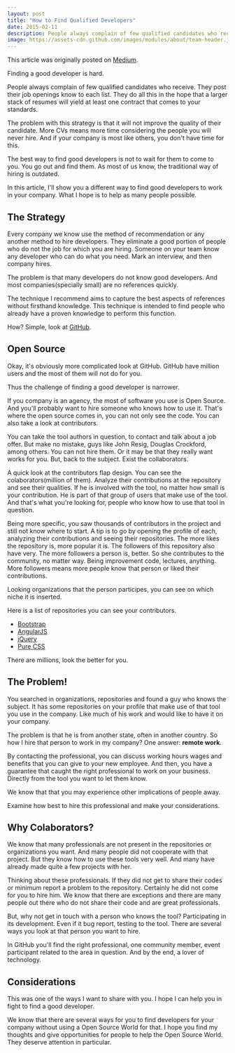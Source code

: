 ```yaml
---
layout: post
title: "How to Find Qualified Developers"
date: 2015-02-11
description: People always complain of few qualified candidates who receive. They post their job openings know to each list. They do all this in the hope that a larger stack of resumes will yield at least one contract that comes to your standards.
image: https://assets-cdn.github.com/images/modules/about/team-header.jpg
---
```


<p class="flash">This article was originally posted on <a href="https://medium.com/@randsonjs/guia-para-encontrar-desenvolvedores-qualificados-c6d65594534">Medium</a>.</p>

Finding a good developer is hard.

People always complain of few qualified candidates who receive. They post their job openings know to each list. They do all this in the hope that a larger stack of resumes will yield at least one contract that comes to your standards.

The problem with this strategy is that it will not improve the quality of their candidate. More CVs means more time considering the people you will never hire. And if your company is most like others, you don't have time for this.

The best way to find good developers is not to wait for them to come to you. You go out and find them. As most of us know, the traditional way of hiring is outdated.

In this article, I'll show you a different way to find good developers to work in your company. What I hope is to help as many people possible.

## The Strategy

Every company we know use the method of recommendation or any another method to hire developers. They eliminate a good portion of people who do not the job for which you are hiring. Someone on your team know any developer who can do what you need. Mark an interview, and then company hires.

The problem is that many developers do not know good developers. And most companies(specially small) are no references quickly.

The technique I recommend aims to capture the best aspects of references without firsthand knowledge. This technique is intended to find people who already have a proven knowledge to perform this function.

How? Simple, look at [GitHub](https://github.com).

## Open Source

Okay, it's obviously more complicated look at GitHub. GitHub have million users and the most of them will not do for you.

Thus the challenge of finding a good developer is narrower.

If you company is an agency, the most of software you use is Open Source. And you'll probably want to hire someone who knows how to use it. That's where the open source comes in, you can not only see the code. You can also take a look at contributors.

You can take the tool authors in question, to contact and talk about a job offer. But make no mistake, guys like John Resig, Douglas Crockford, among others. You can not hire them. Or it may be that they really want works for you. But, back to the subject. Exist the collaborators.

A quick look at the contributors flap design. You can see the colaborators(million of them). Analyze their contributions at the repository and see their qualities. If he is involved with the tool, no matter how small is your contribution. He is part of that group of users that make use of the tool. And that's what you're looking for, people who know how to use that tool in question.

Being more specific, you saw thousands of contributors in the project and still not know where to start. A tip is to go by opening the profile of each, analyzing their contributions and seeing their repositories. The more likes the repository is, more popular it is. The followers of this repository also have very. The more followers a person is, better. So she contributes to the community, no matter way. Being improvement code, lectures, anything. More followers means more people know that person or liked their contributions.

Looking organizations that the person participes, you can see on which niche it is inserted.

Here is a list of repositories you can see your contributors.

* [Bootstrap](https://github.com/twbs/bootstrap)
* [AngularJS](https://github.com/angular/angular.js)
* [jQuery](https://github.com/jquery/jquery)
* [Pure CSS](https://github.com/yahoo/pure)

There are millions, look the better for you.

## The Problem!

You searched in organizations, repositories and found a guy who knows the subject. It has some repositories on your profile that make use of that tool you use in the company. Like much of his work and would like to have it on your company.

The problem is that he is from another state, often in another country. So how I hire that person to work in my company? One answer: **remote work**.

By contacting the professional, you can discuss working hours wages and benefits that you can give to your new employee. And then, you have a guarantee that caught the right professional to work on your business. Directly from the tool you want to let them know.

We know that that you may experience other implications of people away.

Examine how best to hire this professional and make your considerations.

## Why Colaborators?

We know that many professionals are not present in the repositories or organizations you want. And many people did not cooperate with that project. But they know how to use these tools very well. And many have already made quite a few projects with her.

Thinking about these professionals. If they did not get to share their codes or minimum report a problem to the repository. Certainly he did not come for you to hire him. We know that there are exceptions and there are many people out there who do not share their code and are great professionals.

But, why not get in touch with a person who knows the tool? Participating in its development. Even if it bug report, testing to the tool. There are several ways you look at that person you want to hire.

In GitHub you'll find the right professional, one community member, event participant related to the area in question. And by the end, a lover of technology.

## Considerations

This was one of the ways I want to share with you. I hope I can help you in fight to find a good developer.

We know that there are several ways for you to find developers for your company without using a Open Source World for that. I hope you find my thoughts and give opportunities for people to help the Open Source World. They deserve attention in particular.

